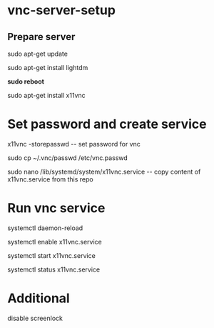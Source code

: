 # vnc-server-setup

## Prepare server

sudo apt-get update

sudo apt-get install lightdm

**sudo reboot**

sudo apt-get install x11vnc

# Set password and create service

x11vnc -storepasswd -- set password for vnc 

sudo cp ~/.vnc/passwd /etc/vnc.passwd

sudo nano /lib/systemd/system/x11vnc.service -- copy content of x11vnc.service from this repo

# Run vnc service

systemctl daemon-reload

systemctl enable x11vnc.service

systemctl start x11vnc.service

systemctl status x11vnc.service

# Additional

disable screenlock
